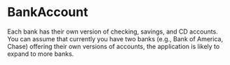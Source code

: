 # BankAccount
 Each bank has their own version of checking, savings, and CD accounts. You can assume that currently you have two banks (e.g., Bank of America, Chase) offering their own versions of accounts, the application is likely to expand to more banks. 
